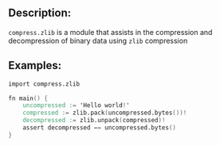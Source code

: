 ## Description:

`compress.zlib` is a module that assists in the compression and
decompression of binary data using `zlib` compression

## Examples:

```v
import compress.zlib

fn main() {
	uncompressed := 'Hello world!'
	compressed := zlib.pack(uncompressed.bytes())!
	decompressed := zlib.unpack(compressed)!
	assert decompressed == uncompressed.bytes()
}
```
